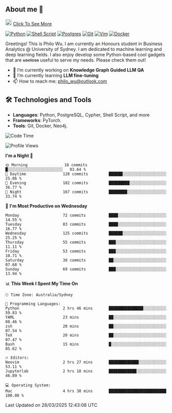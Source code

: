 ## About me 🤗

<a href="#"><img src="https://media.giphy.com/media/hvRJCLFzcasrR4ia7z/giphy.gif" width="20px" height="20px"></a> [Click To See More](https://codeboyphilo.github.io)

[![Python](https://img.shields.io/badge/python-3670A0?style=for-the-badge&logo=python&logoColor=ffdd54)](#)
[![Shell Script](https://img.shields.io/badge/shell_script-%23121011.svg?style=for-the-badge&logo=gnu-bash&logoColor=white)](#)
[![Postgres](https://img.shields.io/badge/postgres-%23316192.svg?style=for-the-badge&logo=postgresql&logoColor=white)](#)
[![Git](https://img.shields.io/badge/git-%23F05033.svg?style=for-the-badge&logo=git&logoColor=white)](#)
[![Vim](https://img.shields.io/badge/VIM-%2311AB00.svg?style=for-the-badge&logo=vim&logoColor=white)](#)
[![Docker](https://img.shields.io/badge/docker-%230db7ed.svg?style=for-the-badge&logo=docker&logoColor=white)](#)

Greetings! This is Philo Wu. I am currently an Honours student in Business Analytics \@ University of Sydney. I am dedicated to machine learning and deep learning fields. I also enjoy develop some Python-based cool gadgets that are ~~useless~~ useful to serve my needs. Please check them out!

- 🔭 I’m currently working on **Knowledge Graph Guided LLM QA**
- 🌱 I’m currently learning **LLM fine-tuning**
- 📫 How to reach me: philo_wu@outlook.com

## 🛠 Technologies and Tools
- **Languages**: Python, PostgreSQL, Cypher, Shell Script, and more
- **Frameworks**: PyTorch.
- **Tools**: Git, Docker, Neo4j.

<!--START_SECTION:waka-->
![Code Time](http://img.shields.io/badge/Code%20Time-719%20hrs%2047%20mins-blue)

![Profile Views](http://img.shields.io/badge/Profile%20Views-0-blue)

**I'm a Night 🦉** 

```text
🌞 Morning                18 commits          █░░░░░░░░░░░░░░░░░░░░░░░░   03.64 % 
🌆 Daytime                128 commits         ██████░░░░░░░░░░░░░░░░░░░   25.86 % 
🌃 Evening                182 commits         █████████░░░░░░░░░░░░░░░░   36.77 % 
🌙 Night                  167 commits         ████████░░░░░░░░░░░░░░░░░   33.74 % 
```
📅 **I'm Most Productive on Wednesday** 

```text
Monday                   72 commits          ████░░░░░░░░░░░░░░░░░░░░░   14.55 % 
Tuesday                  83 commits          ████░░░░░░░░░░░░░░░░░░░░░   16.77 % 
Wednesday                125 commits         ██████░░░░░░░░░░░░░░░░░░░   25.25 % 
Thursday                 55 commits          ███░░░░░░░░░░░░░░░░░░░░░░   11.11 % 
Friday                   53 commits          ███░░░░░░░░░░░░░░░░░░░░░░   10.71 % 
Saturday                 38 commits          ██░░░░░░░░░░░░░░░░░░░░░░░   07.68 % 
Sunday                   69 commits          ███░░░░░░░░░░░░░░░░░░░░░░   13.94 % 
```


📊 **This Week I Spent My Time On** 

```text
🕑︎ Time Zone: Australia/Sydney

💬 Programming Languages: 
Python                   2 hrs 46 mins       ███████████████░░░░░░░░░░   59.83 % 
YAML                     23 mins             ██░░░░░░░░░░░░░░░░░░░░░░░   08.46 % 
zsh                      20 mins             ██░░░░░░░░░░░░░░░░░░░░░░░   07.54 % 
TeX                      20 mins             ██░░░░░░░░░░░░░░░░░░░░░░░   07.47 % 
Bash                     15 mins             █░░░░░░░░░░░░░░░░░░░░░░░░   05.62 % 

🔥 Editors: 
Neovim                   2 hrs 27 mins       █████████████░░░░░░░░░░░░   53.11 % 
Jupyterlab               2 hrs 10 mins       ████████████░░░░░░░░░░░░░   46.89 % 

💻 Operating System: 
Mac                      4 hrs 38 mins       █████████████████████████   100.00 % 
```


 Last Updated on 28/03/2025 12:43:08 UTC
<!--END_SECTION:waka-->
